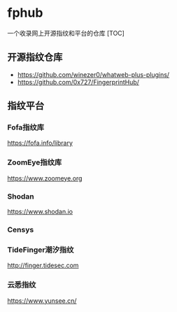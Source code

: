 # fphub
一个收录网上开源指纹和平台的仓库
[TOC]
## 开源指纹仓库
- https://github.com/winezer0/whatweb-plus-plugins/
- https://github.com/0x727/FingerprintHub/

## 指纹平台
### Fofa指纹库
https://fofa.info/library

### ZoomEye指纹库
https://www.zoomeye.org

### Shodan
https://www.shodan.io

### Censys

### TideFinger潮汐指纹
http://finger.tidesec.com

### 云悉指纹
https://www.yunsee.cn/
